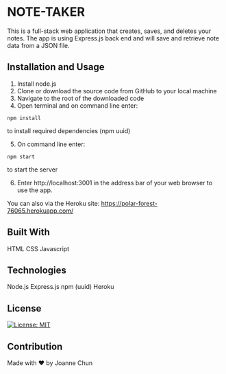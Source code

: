 # NOTE-TAKER

This is a full-stack web application that creates, saves, and deletes your notes. The app is using Express.js back end and will save and retrieve note data from a JSON file.

## Installation and Usage

1. Install node.js
2. Clone or download the source code from GitHub to your local machine
3. Navigate to the root of the downloaded code
4. Open terminal and on command line enter:

```shell
npm install
```

to install required dependencies (npm uuid)

5. On command line enter:

```shell
npm start
```

to start the server

6. Enter http://localhost:3001 in the address bar of your web browser to use the app.

You can also via the Heroku site:
https://polar-forest-76065.herokuapp.com/

## Built With

HTML
CSS
Javascript

## Technologies

Node.js
Express.js
npm (uuid)
Heroku

## License

[![License: MIT](https://img.shields.io/badge/License-MIT-yellow.svg)](https://opensource.org/licenses/MIT)

## Contribution

Made with ❤️ by Joanne Chun
